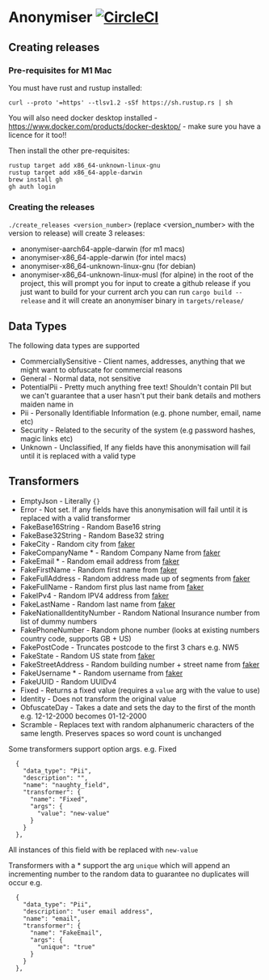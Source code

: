 # Anonymiser [![CircleCI](https://circleci.com/gh/Multiverse-io/anonymiser/tree/main.svg?style=svg&circle-token=f96c8ae882765c9cb2219d4539a5bed696451202)](https://circleci.com/gh/Multiverse-io/anonymiser/tree/main)


## Creating releases

### Pre-requisites for M1 Mac
You must have rust and rustup installed:
```
curl --proto '=https' --tlsv1.2 -sSf https://sh.rustup.rs | sh
```

You will also need docker desktop installed - https://www.docker.com/products/docker-desktop/ - make sure you have a licence for it too!!

Then install the other pre-requisites:
```
rustup target add x86_64-unknown-linux-gnu
rustup target add x86_64-apple-darwin
brew install gh
gh auth login
```

### Creating the releases
`./create_releases <version_number>` (replace <version_number> with the version to release) will create 3 releases:
- anonymiser-aarch64-apple-darwin (for m1 macs)
- anonymiser-x86_64-apple-darwin (for intel macs)
- anonymiser-x86_64-unknown-linux-gnu (for debian)
- anonymiser-x86_64-unknown-linux-musl (for alpine)
in the root of the project, this will prompt you for input to create a github release
if you just want to build for your current arch you can run `cargo build --release` and it will create an anonymiser binary in `targets/release/`


## Data Types

The following data types are supported

- CommerciallySensitive - Client names, addresses, anything that we might want to obfuscate for commercial reasons
- General - Normal data, not sensitive
- PotentialPii - Pretty much anything free text! Shouldn't contain PII but we can't guarantee that a user hasn't put their bank details and mothers maiden name in
- Pii - Personally Identifiable Information (e.g. phone number, email, name etc)
- Security - Related to the security of the system (e.g password hashes, magic links etc)
- Unknown - Unclassified, If any fields have this anonymisation will fail until it is replaced with a valid type


## Transformers
- EmptyJson - Literally `{}`
- Error - Not set. If any fields have this anonymisation will fail until it is replaced with a valid transformer
- FakeBase16String - Random Base16 string
- FakeBase32String - Random Base32 string
- FakeCity - Random city from [faker](https://github.com/cksac/fake-rs)
- FakeCompanyName * - Random Company Name from [faker](https://github.com/cksac/fake-rs)
- FakeEmail * - Random email address from [faker](https://github.com/cksac/fake-rs)
- FakeFirstName - Random first name from [faker](https://github.com/cksac/fake-rs)
- FakeFullAddress - Random address made up of segments from [faker](https://github.com/cksac/fake-rs)
- FakeFullName - Random first plus last name from [faker](https://github.com/cksac/fake-rs)
- FakeIPv4 - Random IPV4 address from [faker](https://github.com/cksac/fake-rs)
- FakeLastName - Random last name from [faker](https://github.com/cksac/fake-rs)
- FakeNationalIdentityNumber - Random National Insurance number from list of dummy numbers
- FakePhoneNumber - Random phone number (looks at existing numbers country code, supports GB + US)
- FakePostCode - Truncates postcode to the first 3 chars e.g. NW5
- FakeState - Random US state from [faker](https://github.com/cksac/fake-rs)
- FakeStreetAddress - Random building number + street name from [faker](https://github.com/cksac/fake-rs)
- FakeUsername * - Random username from [faker](https://github.com/cksac/fake-rs)
- FakeUUID - Random UUIDv4
- Fixed - Returns a fixed value (requires a `value` arg with the value to use)
- Identity - Does not transform the original value
- ObfuscateDay - Takes a date and sets the day to the first of the month e.g. 12-12-2000 becomes 01-12-2000
- Scramble - Replaces text with random alphanumeric characters of the same length. Preserves spaces so word count is unchanged


Some transformers support option args. e.g. Fixed

```
  {
    "data_type": "Pii",
    "description": "",
    "name": "naughty_field",
    "transformer": {
      "name": "Fixed",
      "args": {
        "value": "new-value"
      }
    }
  },
```

All instances of this field with be replaced with `new-value`

Transformers with a * support the arg `unique` which will append an incrementing number to the random data to guarantee no duplicates will occur e.g.

```
  {
    "data_type": "Pii",
    "description": "user email address",
    "name": "email",
    "transformer": {
      "name": "FakeEmail",
      "args": {
        "unique": "true"
      }
    }
  },
```
